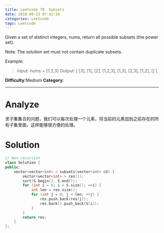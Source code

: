 ```yaml
---
title: Leetcode 78. Subsets
date: 2018-08-23 07:42:10
categories: Leetcode
tags: Leetcode
---
```

Given a set of distinct integers, nums, return all possible subsets (the power set).

Note: The solution set must not contain duplicate subsets.

Example:

> Input: nums = [1,2,3]
> Output:
> [
>  [3],
>  [1],
>  [2],
>  [1,2,3],
>  [1,3],
>  [2,3],
>  [1,2],
>  []
> ]


**Difficulty**:Medium
**Category**:  
<!--more-->
*****

# Analyze
求子集集合的问题，我们可以每次处理一个元素，将当前的元素加到之前存在的所有子集里面，这样能够很方便的处理。

# Solution

```c++
// Non-recursion
class Solution {
public:
    vector<vector<int> > subsets(vector<int> &S) {
        vector<vector<int> > res(1);
        sort(S.begin(), S.end());
        for (int i = 0; i < S.size(); ++i) {
            int len = res.size();
            for (int j = 0; j < len; ++j) {
                res.push_back(res[j]);
                res.back().push_back(S[i]);
            }
        }
        return res;
    }
};
```
